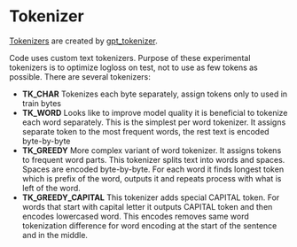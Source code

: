 ﻿# Tokenizer

[Tokenizers](doc/tokenizer.md) are created by [gpt_tokenizer](/code/gpt/tokenizer).

Code uses custom text tokenizers. Purpose of these experimental tokenizers is to optimize logloss on test, not to use as few tokens as possible. There are several tokenizers:
- **TK_CHAR**
Tokenizes each byte separately, assign tokens only to used in train bytes
- **TK_WORD**
Looks like to improve model quality it is beneficial to tokenize each word separately. This is the simplest per word tokenizer. It assigns separate token to the most frequent words, the rest text is encoded byte-by-byte
- **TK_GREEDY**
More complex variant of word tokenizer. It assigns tokens to frequent word parts. This tokenizer splits text into words and spaces. Spaces are encoded byte-by-byte. For each word it finds longest token which is prefix of the word, outputs it and repeats process with what is left of the word. 
- **TK_GREEDY_CAPITAL**
This tokenizer adds special CAPITAL token. For words that start with capital letter it outputs CAPITAL token and then encodes lowercased word. This encodes removes same word tokenization difference for word encoding at the start of the sentence and in the middle. 

